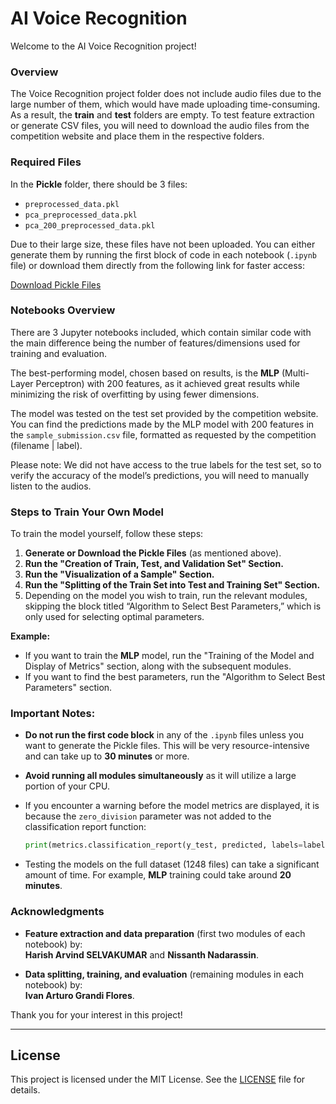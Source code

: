 # AI Voice Recognition

Welcome to the AI Voice Recognition project!

### Overview

The Voice Recognition project folder does not include audio files due to the large number of them, which would have made uploading time-consuming. As a result, the **train** and **test** folders are empty. To test feature extraction or generate CSV files, you will need to download the audio files from the competition website and place them in the respective folders.

### Required Files

In the **Pickle** folder, there should be 3 files:

- `preprocessed_data.pkl`
- `pca_preprocessed_data.pkl`
- `pca_200_preprocessed_data.pkl`

Due to their large size, these files have not been uploaded. You can either generate them by running the first block of code in each notebook (`.ipynb` file) or download them directly from the following link for faster access:

[Download Pickle Files](https://drive.google.com/file/d/1IfGgnKAqnSaO4cKn4eJESAHtgGgrCSzj/view?usp=sharing)

### Notebooks Overview

There are 3 Jupyter notebooks included, which contain similar code with the main difference being the number of features/dimensions used for training and evaluation. 

The best-performing model, chosen based on results, is the **MLP** (Multi-Layer Perceptron) with 200 features, as it achieved great results while minimizing the risk of overfitting by using fewer dimensions.

The model was tested on the test set provided by the competition website. You can find the predictions made by the MLP model with 200 features in the `sample_submission.csv` file, formatted as requested by the competition (filename | label).

Please note: We did not have access to the true labels for the test set, so to verify the accuracy of the model’s predictions, you will need to manually listen to the audios.

### Steps to Train Your Own Model

To train the model yourself, follow these steps:

1. **Generate or Download the Pickle Files** (as mentioned above).
2. **Run the "Creation of Train, Test, and Validation Set" Section.**
3. **Run the "Visualization of a Sample" Section.**
4. **Run the "Splitting of the Train Set into Test and Training Set" Section.**
5. Depending on the model you wish to train, run the relevant modules, skipping the block titled “Algorithm to Select Best Parameters,” which is only used for selecting optimal parameters.

**Example:** 
- If you want to train the **MLP** model, run the "Training of the Model and Display of Metrics" section, along with the subsequent modules. 
- If you want to find the best parameters, run the "Algorithm to Select Best Parameters" section.

### Important Notes:

- **Do not run the first code block** in any of the `.ipynb` files unless you want to generate the Pickle files. This will be very resource-intensive and can take up to **30 minutes** or more.
- **Avoid running all modules simultaneously** as it will utilize a large portion of your CPU.
- If you encounter a warning before the model metrics are displayed, it is because the `zero_division` parameter was not added to the classification report function:

  ```python
  print(metrics.classification_report(y_test, predicted, labels=labels_to_include, zero_division=0))
  ```

- Testing the models on the full dataset (1248 files) can take a significant amount of time. For example, **MLP** training could take around **20 minutes**.

### Acknowledgments

- **Feature extraction and data preparation** (first two modules of each notebook) by:  
  **Harish Arvind SELVAKUMAR** and **Nissanth Nadarassin**.
  
- **Data splitting, training, and evaluation** (remaining modules in each notebook) by:  
  **Ivan Arturo Grandi Flores**.

Thank you for your interest in this project!

---

## License

This project is licensed under the MIT License. See the [LICENSE](https://github.com/Harish-Arvind/AI-Voice-recognition/blob/main/LICENSE) file for details.
